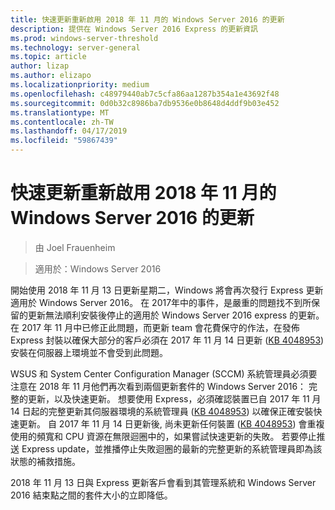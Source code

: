 ```yaml
---
title: 快速更新重新啟用 2018 年 11 月的 Windows Server 2016 的更新
description: 提供在 Windows Server 2016 Express 的更新資訊
ms.prod: windows-server-threshold
ms.technology: server-general
ms.topic: article
author: lizap
ms.author: elizapo
ms.localizationpriority: medium
ms.openlocfilehash: c48979440ab7c5cfa86aa1287b354a1e43692f48
ms.sourcegitcommit: 0d0b32c8986ba7db9536e0b8648d4ddf9b03e452
ms.translationtype: MT
ms.contentlocale: zh-TW
ms.lasthandoff: 04/17/2019
ms.locfileid: "59867439"
---
```

# <a name="express-updates-for-windows-server-2016-re-enabled-for-november-2018-update"></a>快速更新重新啟用 2018 年 11 月的 Windows Server 2016 的更新

>由 Joel Frauenheim

>適用於：Windows Server 2016

開始使用 2018 年 11 月 13 日更新星期二，Windows 將會再次發行 Express 更新適用於 Windows Server 2016。 在 2017年中的事件，是嚴重的問題找不到所保留的更新無法順利安裝後停止的適用於 Windows Server 2016 express 的更新。 在 2017 年 11 月中已修正此問題，而更新 team 會花費保守的作法，在發佈 Express 封裝以確保大部分的客戶必須在 2017 年 11 月 14 日更新 ([KB 4048953](https://support.microsoft.com/help/4048953/windows-10-update-kb4048953)) 安裝在伺服器上環境並不會受到此問題。

WSUS 和 System Center Configuration Manager (SCCM) 系統管理員必須要注意在 2018 年 11 月他們再次看到兩個更新套件的 Windows Server 2016： 完整的更新，以及快速更新。 想要使用 Express，必須確認裝置已自 2017 年 11 月 14 日起的完整更新其伺服器環境的系統管理員 ([KB 4048953](https://support.microsoft.com/help/4048953/windows-10-update-kb4048953)) 以確保正確安裝快速更新。 自 2017 年 11 月 14 日更新後, 尚未更新任何裝置 ([KB 4048953](https://support.microsoft.com/help/4048953/windows-10-update-kb4048953)) 會重複使用的頻寬和 CPU 資源在無限迴圈中的，如果嘗試快速更新的失敗。  若要停止推送 Express update，並推播停止失敗迴圈的最新的完整更新的系統管理員即為該狀態的補救措施。

2018 年 11 月 13 日與 Express 更新客戶會看到其管理系統和 Windows Server 2016 結束點之間的套件大小的立即降低。  